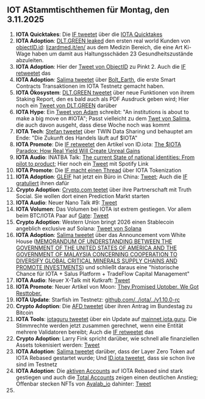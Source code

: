 ## IOT AStammtischthemen für Montag, den 3.11.2025

1. **IOTA Quicktakes**: Die [IF tweetet](https://x.com/iota/status/1982756666018861249) über die [IOTA Quicktakes](https://x.com/iota/status/1982756666018861249)
2. **IOTA Adoption**: [DLT.GREEN leaked](https://x.com/dlt_green/status/1983067835153699245) den ersten real world Kunden von [objectID.id](https://x.com/ObjectID_io): [lizardmed.it/en/](https://www.lizardmed.it/en/) aus dem Medizin Bereich, die eine Art Ki-Wage haben um damit aus Haltungsschäden 23 Gesundheitszustände abzuleiten.
3. **IOTA Adoption**: Hier der [Tweet von ObjectID](https://x.com/ObjectID_io/status/1983078374630207763) zu Pinkt 2. Auch die [IF retweetet](https://x.com/iota/status/1983086369334325450) das
4. **IOTA Adoption**: [Salima tweetet](https://x.com/Salimasbegum/status/1982876612854198467) über [Bolt_Earth](https://x.com/bolt_earth), die erste Smart Contracts Transaktionen im IOTA Testnetz gemacht haben. 
5. **IOTA Ökosystem**: [DLT.GREEN tweetet](https://x.com/dlt_green/status/1982950151955288097) über neue Funktionen von ihrem Staking Report, den es bald auch als PDF Ausdruck geben wird; Hier noch ein [Tweet von DLT.GREEN](https://x.com/dlt_green/status/1983302395330486488) darüber
6. **IOTA Hype**: Ein [Tweet von Adam](https://x.com/adam_prob/status/1982962295946011114) schreibt: "An institutions is about to make a big move on #IOTA"; Passt vielleicht zu dem [Twet von Salima](https://x.com/Salimasbegum/status/1982768649799688203), die auch davon ausgeht, dass diese Woche noch was kommt
7. **IOTA Tech**: [Stefan tweetet](https://x.com/iota_penguin/status/1982811486117417215) über TWIN Data Sharing und behauptet am Ende: "Die Zukunft des Handels läuft auf $IOTA"
8. **IOTA Promote**: Die [IF retweetet](https://x.com/iota/status/1983074992058446056) den Artikel von ID.iota: [The $IOTA Paradox: How Real Yield Will Create Unreal Gains](https://x.com/id_iota/status/1982869965037277288)
9. **IOTA Audio**: INATBA Talk: [The current State of national identities: From pilot to product](https://x.com/INATBA_org/status/1982885244853444933); Hier noch ein [Tweet](https://x.com/INATBA_org/status/1983509621395366248) mit Spotify Link
10. **IOTA Promote**: Die [IF macht einen Thread](https://x.com/iota/status/1983126599944864123) über IOTA Tokenization
11. **IOTA Adoption**: [GLEIF](https://www.gleif.org/en) hat jetzt ein Büro in China: [Tweet](https://x.com/GLEIF/status/1983119050302705848); Auch die [IF gratuliert](https://x.com/iota/status/1983799929375203524) ihnen dafür
12. **Crypto Adoption**: [Crypto.com teetet](https://x.com/cryptocom/status/1983152059248435549) über ihre Partnerschaft mit Truth Social. Sie wollen dort einen Prediction Markt starten
13. **IOTA Audio**: Neuer Nano Talk #9: [Tweet](https://x.com/id_iota/status/1983426402683891780)
14. **IOTA Volumen**: Das Volumen bei IOTA ist extrem gestiegen. Vor allem beim BTC/IOTA Paar auf [Gate](https://x.com/Gate): [Tweet](https://x.com/id_iota/status/1983425138214482210)
15. **Crypto Adoption**: Western Union bringt 2026 einen Stablecoin angeblich exclusive auf Solana: [Tweet von Solana](https://x.com/solana/status/1983215174883430839)
16. **IOTA Adoption**: [Salima tweetet](https://x.com/Salimasbegum/status/1983147689744204104) über das Announcement vom White House ([MEMORANDUM OF UNDERSTANDING BETWEEN THE GOVERNMENT OF THE UNITED STATES OF AMERICA AND THE GOVERNMENT OF MALAYSIA CONCERNING COOPERATION TO DIVERSIFY GLOBAL CRITICAL MINERALS SUPPLY CHAINS AND PROMOTE INVESTMENTS](https://www.whitehouse.gov/briefings-statements/2025/10/memorandum-of-understanding-between-the-government-of-the-united-states-of-america-and-the-government-of-malaysia-concerning-cooperation-to-diversify-global-critical-minerals-supply-chains-and-promote/)) und schließt daraus eine "historische Chance für IOTA + Salus Platform + TradeFlow Capital Management"
17. **IOTA Audio**: Neuer X-Talk mit Kutkraft: [Tweet](https://x.com/kutkraft/status/1983472243142484383)
18. **IOTA Promote**: Neuer Artikel von Moon: [They Promised Uptober. We Got Resttober.](https://x.com/moonbaklava/status/1982906052380373115)
19. **IOTA Update**: Starfish im Testnetz: [github.com/../iota/../v1.10.0-rc](https://github.com/iotaledger/iota/releases/tag/v1.10.0-rc)
20. **Crypto Adoption**: Die [AFD tweetet](https://x.com/AfDimBundestag/status/1983164900290543806) über ihren Antrag im Bundestag zu Bitcoin
21. **IOTA Tools**: [iotaguru tweetet](https://x.com/iota_guru/status/1983590021379846458) über ein Update auf [mainnet.iota.guru](https://mainnet.iota.guru/). Die Stimmrechte werden jetzt zusammen gerechnet, wenn eine Entität mehrere Validatoren bereibt; Auch die [IF retweetet](https://x.com/iota/status/1983812035377865107) das
22. **Crypto Adoption**: Larry Fink spricht darüber, wie schnell alle finanziellen Assets tokenisiert werden: [Tweet](https://x.com/ApexSeek/status/1983798221840289960)
23. **IOTA Adoption**: [Salima tweetet](https://x.com/Salimasbegum/status/1983824640091758656) darüber, dass der Layer Zero Token auf IOTA Rebased gestartet wurde; Und [ID.iota tweetet](https://x.com/id_iota/status/1983838696215576968), dass sie schon live sind im Testnetz
24. **IOTA Adoption**: Die [aktiven Accounts](https://iotascan.com/mainnet/analytics/accounts/active%20accounts) auf IOTA Rebased sind stark gestiegen und auch die [Total Accounts](https://iotascan.com/mainnet/analytics/accounts/total%20accounts) zeigen einen deutlichen Anstieg; Offenbar stecken NFTs von [Ayalab_io](https://x.com/Aylab_io) dahinter: [Tweet](https://x.com/Vrom14286662/status/1983842012345647504)
25. 
